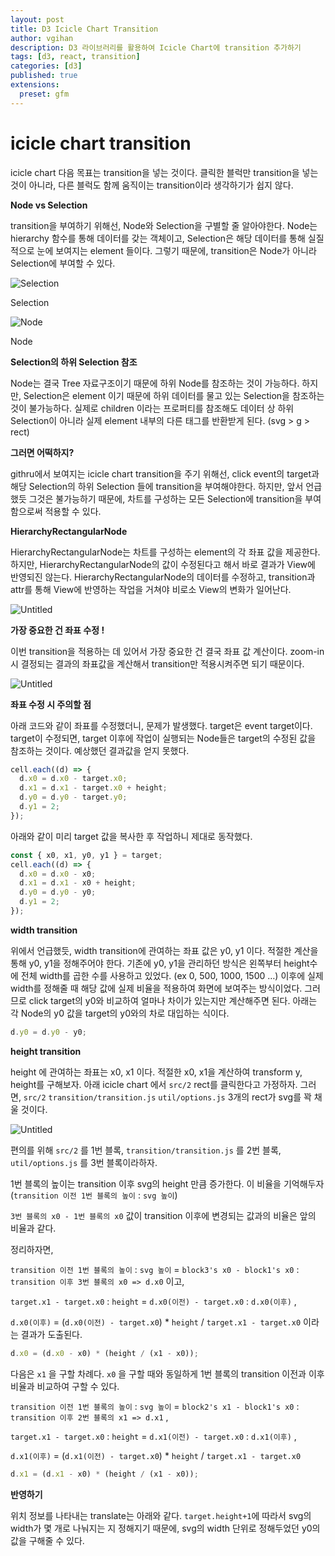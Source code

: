 ```yaml
---
layout: post
title: D3 Icicle Chart Transition
author: vgihan
description: D3 라이브러리를 활용하여 Icicle Chart에 transition 추가하기
tags: [d3, react, transition]
categories: [d3]
published: true
extensions:
  preset: gfm
---
```


# icicle chart transition

icicle chart 다음 목표는 transition을 넣는 것이다. 클릭한 블럭만 transition을 넣는 것이 아니라, 다른 블럭도 함께 움직이는 transition이라 생각하기가 쉽지 않다.

**Node vs Selection**

transition을 부여하기 위해선, Node와 Selection을 구별할 줄 알아야한다. Node는 hierarchy 함수를 통해 데이터를 갖는 객체이고, Selection은 해당 데이터를 통해 실질적으로 눈에 보여지는 element 들이다. 그렇기 때문에, transition은 Node가 아니라 Selection에 부여할 수 있다.

![Selection](https://s3-us-west-2.amazonaws.com/secure.notion-static.com/68fb60e5-636a-4c2c-b2fa-0693e1bd86be/Untitled.png)

Selection

![Node](https://s3-us-west-2.amazonaws.com/secure.notion-static.com/cd9480f5-1e9e-43f2-a944-6eef0c23e490/Untitled.png)

Node

**Selection의 하위 Selection 참조**

Node는 결국 Tree 자료구조이기 때문에 하위 Node를 참조하는 것이 가능하다. 하지만, Selection은 element 이기 때문에 하위 데이터를 물고 있는 Selection을 참조하는 것이 불가능하다. 실제로 children 이라는 프로퍼티를 참조해도 데이터 상 하위 Selection이 아니라 실제 element 내부의 다른 태그를 반환받게 된다. (svg > g > rect)

**그러면 어떡하지?**

githru에서 보여지는 icicle chart transition을 주기 위해선, click event의 target과 해당 Selection의 하위 Selection 들에 transition을 부여해야한다. 하지만, 앞서 언급했듯 그것은 불가능하기 때문에, 차트를 구성하는 모든 Selection에 transition을 부여함으로써 적용할 수 있다.

**HierarchyRectangularNode**

HierarchyRectangularNode는 차트를 구성하는 element의 각 좌표 값을 제공한다. 하지만, HierarchyRectangularNode의 값이 수정된다고 해서 바로 결과가 View에 반영되진 않는다. HierarchyRectangularNode의 데이터를 수정하고, transition과 attr를 통해 View에 반영하는 작업을 거쳐야 비로소 View의 변화가 일어난다.

![Untitled](https://s3-us-west-2.amazonaws.com/secure.notion-static.com/84f8ef6b-a49e-4ed3-9e73-ba05c450c431/Untitled.png)

**가장 중요한 건 좌표 수정 !**

이번 transition을 적용하는 데 있어서 가장 중요한 건 결국 좌표 값 계산이다. zoom-in 시 결정되는 결과의 좌표값을 계산해서 transition만 적용시켜주면 되기 때문이다.

![Untitled](https://s3-us-west-2.amazonaws.com/secure.notion-static.com/423022b6-a17c-4fca-b1ca-01c77aa3448a/Untitled.png)

**좌표 수정 시 주의할 점**

아래 코드와 같이 좌표를 수정했더니, 문제가 발생했다. target은 event target이다. target이 수정되면, target 이후에 작업이 실행되는 Node들은 target의 수정된 값을 참조하는 것이다. 예상했던 결과값을 얻지 못했다.

```jsx
cell.each((d) => {
  d.x0 = d.x0 - target.x0;
  d.x1 = d.x1 - target.x0 + height;
  d.y0 = d.y0 - target.y0;
  d.y1 = 2;
});
```

아래와 같이 미리 target 값을 복사한 후 작업하니 제대로 동작했다.

```jsx
const { x0, x1, y0, y1 } = target;
cell.each((d) => {
  d.x0 = d.x0 - x0;
  d.x1 = d.x1 - x0 + height;
  d.y0 = d.y0 - y0;
  d.y1 = 2;
});
```

**width transition**

위에서 언급했듯, width transition에 관여하는 좌표 값은 y0, y1 이다. 적절한 계산을 통해 y0, y1을 정해주어야 한다. 기존에 y0, y1을 관리하던 방식은 왼쪽부터 height수에 전체 width를 곱한 수를 사용하고 있었다. (ex 0, 500, 1000, 1500 …) 이후에 실제 width를 정해줄 때 해당 값에 실제 비율을 적용하여 화면에 보여주는 방식이었다. 그러므로 click target의 y0와 비교하여 얼마나 차이가 있는지만 계산해주면 된다. 아래는 각 Node의 y0 값을 target의 y0와의 차로 대입하는 식이다.

```jsx
d.y0 = d.y0 - y0;
```

**height transition**

height 에 관여하는 좌표는 x0, x1 이다. 적절한 x0, x1을 계산하여 transform y, height를 구해보자. 아래 icicle chart 에서 `src/2` rect를 클릭한다고 가정하자. 그러면, `src/2` `transition/transition.js` `util/options.js` 3개의 rect가 svg를 꽉 채울 것이다.

![Untitled](https://s3-us-west-2.amazonaws.com/secure.notion-static.com/cee19eb5-df9d-441d-880a-d4b2ee4d2c7e/Untitled.png)

편의를 위해 `src/2` 를 1번 블록, `transition/transition.js` 를 2번 블록, `util/options.js` 를 3번 블록이라하자.

1번 블록의 높이는 transition 이후 svg의 height 만큼 증가한다. 이 비율을 기억해두자 (`transition 이전 1번 블록의 높이` : `svg 높이`)

`3번 블록의 x0 - 1번 블록의 x0` 값이 transition 이후에 변경되는 값과의 비율은 앞의 비율과 같다.

정리하자면,

`transition 이전 1번 블록의 높이` : `svg 높이` = `block3's x0 - block1's x0` : `transition 이후 3번 블록의 x0 => d.x0` 이고,

`target.x1 - target.x0` : `height` = `d.x0(이전) - target.x0` : `d.x0(이후)` ,

`d.x0(이후)` = (`d.x0(이전) - target.x0`) \* `height` / `target.x1 - target.x0` 이라는 결과가 도출된다.

```jsx
d.x0 = (d.x0 - x0) * (height / (x1 - x0));
```

다음은 `x1` 을 구할 차례다. `x0` 을 구할 때와 동일하게 1번 블록의 transition 이전과 이후 비율과 비교하여 구할 수 있다.

`transition 이전 1번 블록의 높이` : `svg 높이` = `block2's x1 - block1's x0` : `transition 이후 2번 블록의 x1 => d.x1` ,

`target.x1 - target.x0` : `height` = `d.x1(이전) - target.x0` : `d.x1(이후)` ,

`d.x1(이후)` = (`d.x1(이전) - target.x0`) \* `height` / `target.x1 - target.x0`

```jsx
d.x1 = (d.x1 - x0) * (height / (x1 - x0));
```

**반영하기**

위치 정보를 나타내는 translate는 아래와 같다. `target.height+1`에 따라서 svg의 width가 몇 개로 나눠지는 지 정해지기 때문에, svg의 width 단위로 정해두었던 y0의 값을 구해줄 수 있다.
